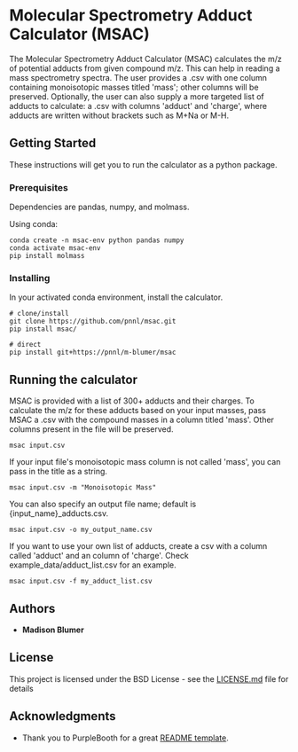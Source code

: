 # Molecular Spectrometry Adduct Calculator (MSAC)

The Molecular Spectrometry Adduct Calculator (MSAC) calculates the m/z of potential adducts from given compound m/z. This can help in reading a mass spectrometry spectra.
The user provides a .csv with one column containing monoisotopic masses titled 'mass'; other columns will be preserved. Optionally, the user can also supply a more targeted list of adducts to calculate: a .csv with columns 'adduct' and 'charge', where adducts are written without brackets such as M+Na or M-H. 

## Getting Started

These instructions will get you to run the calculator as a python package.

### Prerequisites

Dependencies are pandas, numpy, and molmass.


Using conda: 
```
conda create -n msac-env python pandas numpy
conda activate msac-env
pip install molmass
```

### Installing

In your activated conda environment, install the calculator.

```
# clone/install
git clone https://github.com/pnnl/msac.git
pip install msac/

# direct
pip install git+https://pnnl/m-blumer/msac
```

## Running the calculator

MSAC is provided with a list of 300+ adducts and their charges. To calculate the m/z for these adducts based on your input masses, pass MSAC a .csv with the compound masses in a column titled 'mass'. Other columns present in the file will be preserved.
```
msac input.csv
```
If your input file's monoisotopic mass column is not called 'mass', you can pass in the title as a string.
```
msac input.csv -m "Monoisotopic Mass"
```
You can also specify an output file name; default is {input_name}_adducts.csv.
```
msac input.csv -o my_output_name.csv
```
If you want to use your own list of adducts, create a csv with a column called 'adduct' and an column of 'charge'. Check example_data/adduct_list.csv for an example.
```
msac input.csv -f my_adduct_list.csv
```

## Authors

* **Madison Blumer** 

## License

This project is licensed under the BSD License - see the [LICENSE.md](LICENSE.md) file for details

## Acknowledgments

* Thank you to PurpleBooth for a great [README template](https://gist.github.com/PurpleBooth/109311bb0361f32d87a2).
